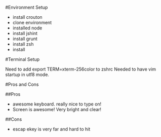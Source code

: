 #Environment Setup

* install crouton
* clone environment
* installed node
* install jshint
* install grunt
* install zsh
* install 


#Terminal Setup

Need to add export TERM=xterm-256color to zshrc
Needed to have vim startup in utf8 mode. 

#Pros and Cons

##Pros
* awesome keyboard. really nice to type on!
* Screen is awesome! Very bright and clear!

##Cons
* escap ekey is very far and hard to hit
